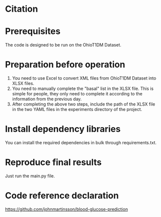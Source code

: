 # Citation

# Prerequisites
The code is designed to be run on the OhioT1DM Dataset.

# Preparation before operation
1. You need to use Excel to convert XML files from OhioT1DM Dataset into XLSX files.
2. You need to manually complete the "basal" list in the XLSX file. This is simple for people, they only need to complete it according to the information from the previous day.
3. After completing the above two steps, include the path of the XLSX file in the two YAML files in the experiments directory of the project.

# Install dependency libraries
You can install the required dependencies in bulk through requirements.txt.

# Reproduce final results
Just run the main.py file.

# Code reference declaration
https://github.com/johnmartinsson/blood-glucose-prediction
